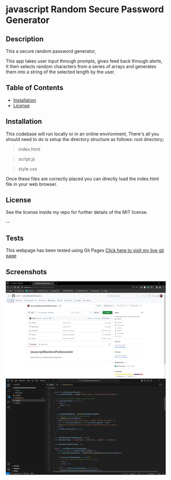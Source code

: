 # javascript Random Secure Password Generator 

## Description 
This a secure random password generator,

This app takes user input through prompts,
gives feed back through alerts,
It then selects random characters from a 
series of arrays and generates them into a string of the selected length by the user.

## Table of Contents

* [Installation](#installation)
* [License](#license)


## Installation

This codebase will run locally or in an online environment, 
There's all you should need to do is setup the directory structure as follows:
root directory;
> index.html

>script.js

>style.css


Once these files are correctly placed you can directly load the index.html file in your web browser.


## License

See the license inside my repo for further details of the MIT license.

--

## Tests

This webpage has been tested using Git Pages [Click here to visit my live  git page](https://baxt01.github.io/JavascriptRandomPwGenerater/)


## Screenshots

 ![My Repo](https://github.com/baxt01/JavascriptRandomPwGenerater/blob/main/images/repo.png) 
  ![working code](https://github.com/baxt01/JavascriptRandomPwGenerater/blob/main/images/workingcode.png)